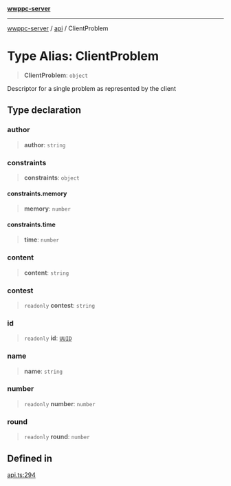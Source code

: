 [**wwppc-server**](../../README.md)

***

[wwppc-server](../../modules.md) / [api](../README.md) / ClientProblem

# Type Alias: ClientProblem

> **ClientProblem**: `object`

Descriptor for a single problem as represented by the client

## Type declaration

### author

> **author**: `string`

### constraints

> **constraints**: `object`

#### constraints.memory

> **memory**: `number`

#### constraints.time

> **time**: `number`

### content

> **content**: `string`

### contest

> `readonly` **contest**: `string`

### id

> `readonly` **id**: [`UUID`](../../util/type-aliases/UUID.md)

### name

> **name**: `string`

### number

> `readonly` **number**: `number`

### round

> `readonly` **round**: `number`

## Defined in

[api.ts:294](https://github.com/WWPPC/WWPPC-server/blob/2a0f62ef9a8d6c45bd23ae8a1bcfb9cead6c0088/src/api.ts#L294)
